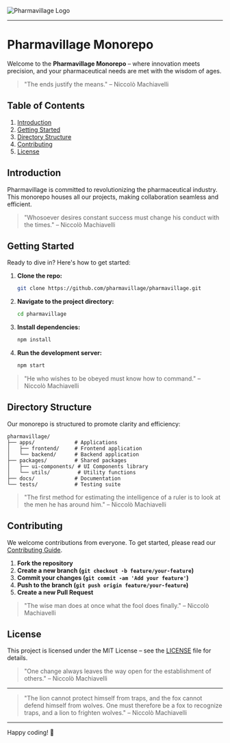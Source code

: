 
![Pharmavillage Logo](https://example.com/logo.png)

---

# Pharmavillage Monorepo

Welcome to the **Pharmavillage Monorepo** – where innovation meets precision, and your pharmaceutical needs are met with the wisdom of ages.

> "The ends justify the means."
> – Niccolò Machiavelli

## Table of Contents

1. [Introduction](#introduction)
2. [Getting Started](#getting-started)
3. [Directory Structure](#directory-structure)
4. [Contributing](#contributing)
5. [License](#license)

## Introduction

Pharmavillage is committed to revolutionizing the pharmaceutical industry. This monorepo houses all our projects, making collaboration seamless and efficient.

> "Whosoever desires constant success must change his conduct with the times."
> – Niccolò Machiavelli

## Getting Started

Ready to dive in? Here's how to get started:

1. **Clone the repo:**

   ```sh
   git clone https://github.com/pharmavillage/pharmavillage.git
   ```
2. **Navigate to the project directory:**

   ```sh
   cd pharmavillage
   ```
3. **Install dependencies:**

   ```sh
   npm install
   ```
4. **Run the development server:**

   ```sh
   npm start
   ```

> "He who wishes to be obeyed must know how to command."
> – Niccolò Machiavelli

## Directory Structure

Our monorepo is structured to promote clarity and efficiency:

```
pharmavillage/
├── apps/             # Applications
│   ├── frontend/     # Frontend application
│   └── backend/      # Backend application
├── packages/         # Shared packages
│   ├── ui-components/ # UI Components library
│   └── utils/         # Utility functions
├── docs/             # Documentation
└── tests/            # Testing suite
```

> "The first method for estimating the intelligence of a ruler is to look at the men he has around him."
> – Niccolò Machiavelli

## Contributing

We welcome contributions from everyone. To get started, please read our [Contributing Guide](CONTRIBUTING.md).

1. **Fork the repository**
2. **Create a new branch (`git checkout -b feature/your-feature`)**
3. **Commit your changes (`git commit -am 'Add your feature'`)**
4. **Push to the branch (`git push origin feature/your-feature`)**
5. **Create a new Pull Request**

> "The wise man does at once what the fool does finally."
> – Niccolò Machiavelli

## License

This project is licensed under the MIT License – see the [LICENSE](LICENSE) file for details.

> "One change always leaves the way open for the establishment of others."
> – Niccolò Machiavelli

---

> "The lion cannot protect himself from traps, and the fox cannot defend himself from wolves. One must therefore be a fox to recognize traps, and a lion to frighten wolves."
> – Niccolò Machiavelli

---

Happy coding! 🚀
